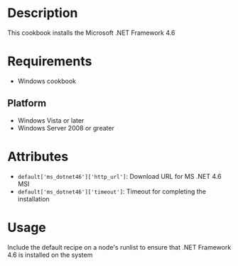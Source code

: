 Description
===========
This cookbook installs the Microsoft .NET Framework 4.6

Requirements
============

* Windows cookbook

Platform
--------

* Windows Vista or later
* Windows Server 2008 or greater

Attributes
==========
* `default['ms_dotnet46']['http_url']`: Download URL for MS .NET 4.6 MSI
* `default['ms_dotnet46']['timeout']`: Timeout for completing the installation

Usage
=====

Include the default recipe on a node's runlist to ensure that .NET Framework 4.6 is installed on the system
